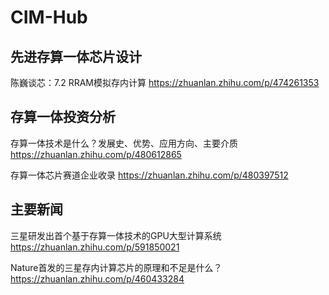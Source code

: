 # CIM-Hub

## 先进存算一体芯片设计

陈巍谈芯：7.2 RRAM模拟存内计算  https://zhuanlan.zhihu.com/p/474261353

## 存算一体投资分析

存算一体技术是什么？发展史、优势、应用方向、主要介质  https://zhuanlan.zhihu.com/p/480612865

存算一体芯片赛道企业收录  https://zhuanlan.zhihu.com/p/480397512

## 主要新闻

三星研发出首个基于存算一体技术的GPU大型计算系统  https://zhuanlan.zhihu.com/p/591850021

Nature首发的三星存内计算芯片的原理和不足是什么？  https://zhuanlan.zhihu.com/p/460433284
